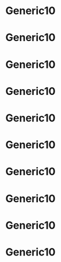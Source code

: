 # Generic10
# Generic10
# Generic10
# Generic10
# Generic10
# Generic10
# Generic10
# Generic10
# Generic10
# Generic10
